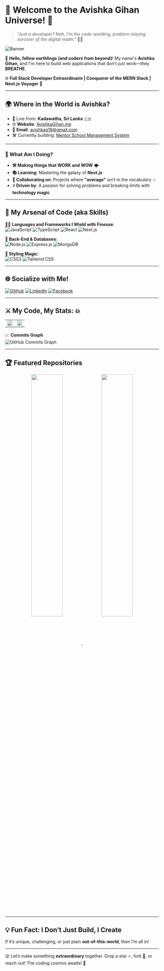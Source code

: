 # 🚀 Welcome to the **Avishka Gihan** Universe! 🌌  
> _"Just a developer? Nah, I'm the code-wielding, problem-slaying sorcerer of the digital realm."_ 🧙‍♂️

![Banner](https://media.giphy.com/media/3oEjHV0z8QKZXkoHo0/giphy.gif)

👋 **Hello, fellow earthlings (and coders from beyond)**! My name's **Avishka Gihan**, and I'm here to build web applications that don’t just work—they **BREATHE**.  

🌐 **Full Stack Developer Extraordinaire | Conqueror of the MERN Stack | Next.js Voyager** 🚀

---

## 🌍 Where in the World is Avishka?
- 📍 Live from: **Kadawatha, Sri Lanka** 🇱🇰
- 🌐 **Website**: [AvishkaGihan.me](http://avishkagihan.me/)  
- 📧 **Email**: [avishkag18@gmail.com](mailto:avishkag18@gmail.com)  
- 🛠 Currently building: [Mentor School Management System](https://github.com/AvishkaGihan/mentor-app)

---

### 🚀 What Am I Doing?
- **🛠 Making things that WORK and WOW** 🌩️
- **📚 Learning**: Mastering the galaxy of **Next.js**  
- **🤝 Collaborating on**: Projects where **"average"** isn’t in the vocabulary 💥  
- **⚡ Driven by**: A passion for solving problems and breaking limits with **technology magic**

---

## 💼 My Arsenal of Code (aka Skills)

🧑‍💻 **Languages and Frameworks I Wield with Finesse**:  
![JavaScript](https://img.shields.io/badge/-JavaScript-FFCA28?logo=javascript&logoColor=black&style=flat)
![TypeScript](https://img.shields.io/badge/-TypeScript-007ACC?logo=typescript&logoColor=white&style=flat)
![React](https://img.shields.io/badge/-React-61DAFB?logo=react&logoColor=black&style=flat)
![Next.js](https://img.shields.io/badge/-Next.js-000000?logo=nextdotjs&logoColor=white&style=flat)

**🌌 Back-End & Databases**:  
![Node.js](https://img.shields.io/badge/-Node.js-339933?logo=nodedotjs&logoColor=white&style=flat)
![Express.js](https://img.shields.io/badge/-Express.js-000000?logo=express&logoColor=white&style=flat)
![MongoDB](https://img.shields.io/badge/-MongoDB-47A248?logo=mongodb&logoColor=white&style=flat)

**🌈 Styling Magic**:  
![CSS3](https://img.shields.io/badge/-CSS3-1572B6?logo=css3&logoColor=white&style=flat)
![Tailwind CSS](https://img.shields.io/badge/-Tailwind_CSS-06B6D4?logo=tailwindcss&logoColor=white&style=flat)

---

## 🌐 Socialize with Me!

[![GitHub](https://img.shields.io/badge/-GitHub-181717?logo=github&logoColor=white&style=flat)](https://github.com/AvishkaGihan)
[![LinkedIn](https://img.shields.io/badge/-LinkedIn-0077B5?logo=linkedin&logoColor=white&style=flat)](https://linkedin.com/in/avishkagihan)
[![Facebook](https://img.shields.io/badge/-Facebook-1877F2?logo=facebook&logoColor=white&style=flat)](https://www.facebook.com/avishka.gihan.121)

---

## ⚔️ My Code, My Stats: 💥  

<table>
  <tr>
    <td><img src="https://github-readme-stats.vercel.app/api?username=AvishkaGihan&show_icons=true&count_private=true&title_color=FFD700&text_color=FFFFFF&bg_color=151515&hide_border=true&icon_color=FF4500&hide_title=true" /></td>
    <td><img src="https://github-readme-streak-stats.herokuapp.com/?user=AvishkaGihan&theme=highcontrast&hide_border=true" /></td>
  </tr>
</table>

📈 **Commits Graph**  
![GitHub Commits Graph](https://github-readme-activity-graph.vercel.app/graph?username=AvishkaGihan&bg_color=000&color=FFD700&line=FF4500&point=FFFFFF&area_color=000&hide_border=true&custom_title=My%20Epic%20Coding%20Journey)

---

## 🏆 Featured Repositories  

<div align="center">
  <a href="https://github.com/AvishkaGihan/mentor-app">
    <img align="center" width="45%" src="https://github-readme-stats.vercel.app/api/pin/?username=AvishkaGihan&repo=mentor-app&theme=highcontrast&hide_border=true" />
  </a>
  <a href="https://github.com/AvishkaGihan/lumina-prompt-platform">
    <img align="center" width="45%" src="https://github-readme-stats.vercel.app/api/pin/?username=AvishkaGihan&repo=lumina-prompt-platform&theme=highcontrast&hide_border=true" />
  </a>
</div>

---

## 💡 Fun Fact: I Don’t Just Build, I **Create**  
If it’s unique, challenging, or just plain **out-of-this-world**, then I’m all in!  

---

😜 Let’s make something **extraordinary** together. Drop a star ⭐, fork 🍴, or reach out! The coding cosmos awaits! 🚀